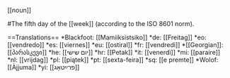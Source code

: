 [[noun]]

#The fifth day of the [[week]] (according to the ISO 8601 norm).

==Translations==
*Blackfoot: [[Mamiiksistsiko]]
*de: [[Freitag]]
*eo: [[vendredo]]
*es: [[viernes]]
*eu: [[ostiral]]
*fr: [[vendredi]]
*[[Georgian]]: [[პარასკევი]]
*he: [[יום שישי]]
*hr: [[Petak]]
*it: [[venerdì]]
*mi: [[paraire]]
*nl: [[vrijdag]]
*pl: [[piątek]]
*pt: [[sexta-feira]]
*sq: [[e premte]]
*Wolof: [[Àjjuma]]
*yi: [[פרײַטאָג]]